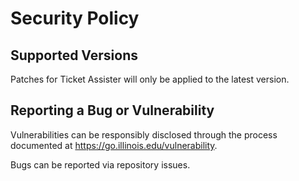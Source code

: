 # Security Policy

## Supported Versions

Patches for Ticket Assister will only be applied to the latest version.

## Reporting a Bug or Vulnerability

Vulnerabilities can be responsibly disclosed through the process documented at https://go.illinois.edu/vulnerability.

Bugs can be reported via repository issues.